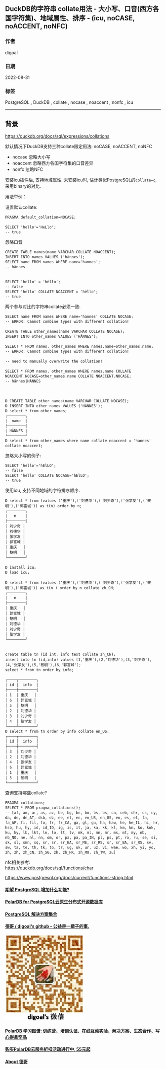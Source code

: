 ## DuckDB的字符串 collate用法 - 大小写、口音(西方各国字符集)、地域属性、排序 - (icu, noCASE, noACCENT, noNFC)        
        
### 作者        
digoal        
        
### 日期        
2022-08-31        
        
### 标签        
PostgreSQL , DuckDB , collate , nocase , noaccent , nonfc , icu         
        
----        
        
## 背景   
https://duckdb.org/docs/sql/expressions/collations  
  
默认情况下DuckDB支持三种collate限定用法: noCASE, noACCENT, noNFC  
- nocase 忽略大小写  
- noaccent 忽略西方各国字符集的口音差异  
- nonfc 忽略NFC  
  
安装icu插件后, 支持地域属性. 未安装icu时, 估计类似PostgreSQL的`collate=c`, 采用binary的对比.   
  
用法举例：  
  
设置默认collate:  
  
```  
PRAGMA default_collation=NOCASE;  
  
SELECT 'hello'='HeLlo';  
-- true  
```  
  
忽略口音  
  
```  
CREATE TABLE names(name VARCHAR COLLATE NOACCENT);  
INSERT INTO names VALUES ('hännes');  
SELECT name FROM names WHERE name='hannes';  
-- hännes  
  
  
SELECT 'hello' = 'hëllo';  
-- false  
SELECT 'hello' COLLATE NOACCENT = 'hëllo';  
-- true  
```  
  
两个参与对比的字符串collate必须一致:  
  
```  
SELECT name FROM names WHERE name='hannes' COLLATE NOCASE;  
-- ERROR: Cannot combine types with different collation!  
  
CREATE TABLE other_names(name VARCHAR COLLATE NOCASE);  
INSERT INTO other_names VALUES ('HÄNNES');  
  
SELECT * FROM names, other_names WHERE names.name=other_names.name;  
-- ERROR: Cannot combine types with different collation!  
  
-- need to manually overwrite the collation!  
  
SELECT * FROM names, other_names WHERE names.name COLLATE NOACCENT.NOCASE=other_names.name COLLATE NOACCENT.NOCASE;  
-- hännes|HÄNNES  
  
  
  
D CREATE TABLE other_names(name VARCHAR COLLATE NOCASE);  
D INSERT INTO other_names VALUES ('HÄNNES');  
D select * from other_names;  
┌────────┐  
│  name  │  
├────────┤  
│ HÄNNES │  
└────────┘  
D select * from other_names where name collate noaccent = 'hannes' collate noaccent;  
```  
  
忽略大小写的例子:  
  
```  
SELECT 'hello'='hElLO';  
-- false  
SELECT 'hello' COLLATE NOCASE='hElLO';  
-- true  
```  
  
  
使用icu, 支持不同地域的字符排序顺序.     
  
  
```  
D select * from (values ('重庆'),('刘德华'),('刘少奇'),('张学友'),('黎明'),('郭富城')) as t(n) order by n;  
┌────────┐  
│   n    │  
├────────┤  
│ 刘少奇 │  
│ 刘德华 │  
│ 张学友 │  
│ 郭富城 │  
│ 重庆   │  
│ 黎明   │  
└────────┘  
  
D install icu;  
D load icu;  
  
D select * from (values ('重庆'),('刘德华'),('刘少奇'),('张学友'),('黎明'),('郭富城')) as t(n ) order by n collate zh_CN;  
┌────────┐  
│   n    │  
├────────┤  
│ 重庆   │  
│ 郭富城 │  
│ 黎明   │  
│ 刘德华 │  
│ 刘少奇 │  
│ 张学友 │  
└────────┘  
  
  
create table tn (id int, info text collate zh_CN);  
insert into tn (id,info) values (1,'重庆'),(2,'刘德华'),(3,'刘少奇'),(4,'张学友'),(5,'黎明'),(6,'郭富城');  
select * from tn order by info;  
  
┌────┬────────┐  
│ id │  info  │  
├────┼────────┤  
│ 1  │ 重庆   │  
│ 6  │ 郭富城 │  
│ 5  │ 黎明   │  
│ 2  │ 刘德华 │  
│ 3  │ 刘少奇 │  
│ 4  │ 张学友 │  
└────┴────────┘  
D select * from tn order by info collate en_US;  
┌────┬────────┐  
│ id │  info  │  
├────┼────────┤  
│ 3  │ 刘少奇 │  
│ 2  │ 刘德华 │  
│ 4  │ 张学友 │  
│ 6  │ 郭富城 │  
│ 1  │ 重庆   │  
│ 5  │ 黎明   │  
└────┴────────┘  
```  
  
查询支持哪些collate?   
  
```  
PRAGMA collations;  
SELECT * FROM pragma_collations();  
-- [af, am, ar, as, az, be, bg, bn, bo, bs, bs, ca, ceb, chr, cs, cy, da, de, de_AT, dsb, dz, ee, el, en, en_US, en_US, eo, es, et, fa, fa_AF, fi, fil, fo, fr, fr_CA, ga, gl, gu, ha, haw, he, he_IL, hi, hr, hsb, hu, hy, id, id_ID, ig, is, it, ja, ka, kk, kl, km, kn, ko, kok, ku, ky, lb, lkt, ln, lo, lt, lv, mk, ml, mn, mr, ms, mt, my, nb, nb_NO, ne, nl, nn, om, or, pa, pa, pa_IN, pl, ps, pt, ro, ru, se, si, sk, sl, smn, sq, sr, sr, sr_BA, sr_ME, sr_RS, sr, sr_BA, sr_RS, sv, sw, ta, te, th, tk, to, tr, ug, uk, ur, uz, vi, wae, wo, xh, yi, yo, zh, zh, zh_CN, zh_SG, zh, zh_HK, zh_MO, zh_TW, zu]  
```  
  
nfc相关参考:  
https://duckdb.org/docs/sql/functions/char  
  
https://www.postgresql.org/docs/current/functions-string.html  
  
  
  
#### [期望 PostgreSQL 增加什么功能?](https://github.com/digoal/blog/issues/76 "269ac3d1c492e938c0191101c7238216")
  
  
#### [PolarDB for PostgreSQL云原生分布式开源数据库](https://github.com/ApsaraDB/PolarDB-for-PostgreSQL "57258f76c37864c6e6d23383d05714ea")
  
  
#### [PostgreSQL 解决方案集合](https://yq.aliyun.com/topic/118 "40cff096e9ed7122c512b35d8561d9c8")
  
  
#### [德哥 / digoal's github - 公益是一辈子的事.](https://github.com/digoal/blog/blob/master/README.md "22709685feb7cab07d30f30387f0a9ae")
  
  
![digoal's wechat](../pic/digoal_weixin.jpg "f7ad92eeba24523fd47a6e1a0e691b59")
  
  
#### [PolarDB 学习图谱: 训练营、培训认证、在线互动实验、解决方案、生态合作、写心得拿奖品](https://www.aliyun.com/database/openpolardb/activity "8642f60e04ed0c814bf9cb9677976bd4")
  
  
#### [购买PolarDB云服务折扣活动进行中, 55元起](https://www.aliyun.com/activity/new/polardb-yunparter?userCode=bsb3t4al "e0495c413bedacabb75ff1e880be465a")
  
  
#### [About 德哥](https://github.com/digoal/blog/blob/master/me/readme.md "a37735981e7704886ffd590565582dd0")
  
